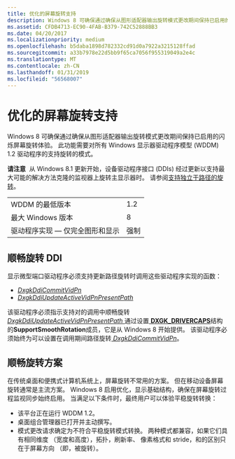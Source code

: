 ```yaml
---
title: 优化的屏幕旋转支持
description: Windows 8 可确保通过确保从图形适配器输出旋转模式更改期间保持已启用的闪烁屏幕旋转体验。
ms.assetid: CFDB4713-EC90-4FAB-B379-742C52888BB3
ms.date: 04/20/2017
ms.localizationpriority: medium
ms.openlocfilehash: b5daba1898d782332cd91d0a7922a3215128ffad
ms.sourcegitcommit: a33b7978e22d5bb9f65ca7056f955319049a2e4c
ms.translationtype: MT
ms.contentlocale: zh-CN
ms.lasthandoff: 01/31/2019
ms.locfileid: "56568007"
---
```

# <a name="optimized-screen-rotation-support"></a>优化的屏幕旋转支持


Windows 8 可确保通过确保从图形适配器输出旋转模式更改期间保持已启用的闪烁屏幕旋转体验。 此功能需要对所有 Windows 显示器驱动程序模型 (WDDM) 1.2 驱动程序的支持旋转的模式。

**请注意**  从 Windows 8.1 更新开始，设备驱动程序接口 (DDIs) 经过更新以支持最大可能的解决方法克隆的监视器上旋转主显示器时。 请参阅[支持独立于路径的旋转](supporting-path-independent-rotation.md)。

 

|                                                      |           |
|------------------------------------------------------|-----------|
| WDDM 的最低版本                                 | 1.2       |
| 最大 Windows 版本                              | 8         |
| 驱动程序实现 — 仅完全图形和显示 | 强制 |

 

## <a name="span-idsmoothrotationddispanspan-idsmoothrotationddispanspan-idsmoothrotationddispansmooth-rotation-ddi"></a><span id="Smooth_rotation_DDI"></span><span id="smooth_rotation_ddi"></span><span id="SMOOTH_ROTATION_DDI"></span>顺畅旋转 DDI


显示微型端口驱动程序必须支持更新路径旋转时调用这些驱动程序实现的函数：

-   [*DxgkDdiCommitVidPn*](https://msdn.microsoft.com/library/windows/hardware/ff559597)
-   [*DxgkDdiUpdateActiveVidPnPresentPath*](https://msdn.microsoft.com/library/windows/hardware/ff560803)

该驱动程序必须指示支持对的调用中顺畅旋转[ *DxgkDdiUpdateActiveVidPnPresentPath* ](https://msdn.microsoft.com/library/windows/hardware/ff560803)通过设置[ **DXGK\_DRIVERCAPS**](https://msdn.microsoft.com/library/windows/hardware/ff561062)结构的**SupportSmoothRotation**成员，它是从 Windows 8 开始提供。
该驱动程序必须始终为可以设置在调用期间路径旋转[ *DxgkDdiCommitVidPn*](https://msdn.microsoft.com/library/windows/hardware/ff559597)。

## <a name="span-idsmoothrotationscenariosspanspan-idsmoothrotationscenariosspanspan-idsmoothrotationscenariosspansmooth-rotation-scenarios"></a><span id="Smooth_rotation_scenarios"></span><span id="smooth_rotation_scenarios"></span><span id="SMOOTH_ROTATION_SCENARIOS"></span>顺畅旋转方案


在传统桌面和便携式计算机系统上，屏幕旋转不常用的方案。 但在移动设备屏幕旋转通常是主流方案。 Windows 8 启用优化，显示基础结构，确保在屏幕旋转过程监视同步始终启用。 当满足以下条件时，最终用户可以体验平稳旋转转换：

-   该平台正在运行 WDDM 1.2。
-   桌面组合管理器已打开并主动撰写。
-   模式更改请求确定为不符合平稳旋转模式转换。 两种模式都兼容，如果它们具有相同维度 （宽度和高度），拓扑，刷新率、 像素格式和 stride，和的区别只在于屏幕方向 （即，被旋转）。

 

 





